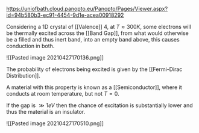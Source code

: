 https://uniofbath.cloud.panopto.eu/Panopto/Pages/Viewer.aspx?id=94b580b3-ec91-4454-9d1e-acea00918292

Considering a 1D crystal of [[Valence]] 4, at $T \approx 300 K$, some electrons will be thermally excited across the [[Band Gap]], from what would otherwise be a filled and thus inert band, into an empty band above, this causes conduction in both.

![[Pasted image 20210427170136.png]]

The probability of electrons being excited is given by the [[Fermi-Dirac Distribution]].

A material with this property is known as a [[Semiconductor]], where it conducts at room temperature, but not $T = 0$. 

If the gap is $\gg 1eV$ then the chance of excitation is substantially lower and thus the material is an insulator.

![[Pasted image 20210427170510.png]]
